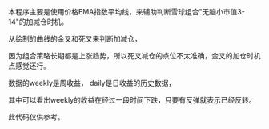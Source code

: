 本程序主要是使用价格EMA指数平均线，来辅助判断雪球组合"无脑小市值3-14"的加减仓时机。

从绘制的曲线的金叉和死叉来判断加减仓，

因为组合策略长期都是上涨趋势，所以死叉减仓的点位不太准确，金叉的加仓时机点感觉还行。

数据的weekly是周收益， daily是日收益的历史数据， 

其中可以看出weekly的收益在经过一段时间下跌，只要有反弹就表示已经反转。 

此代码仅供参考。
